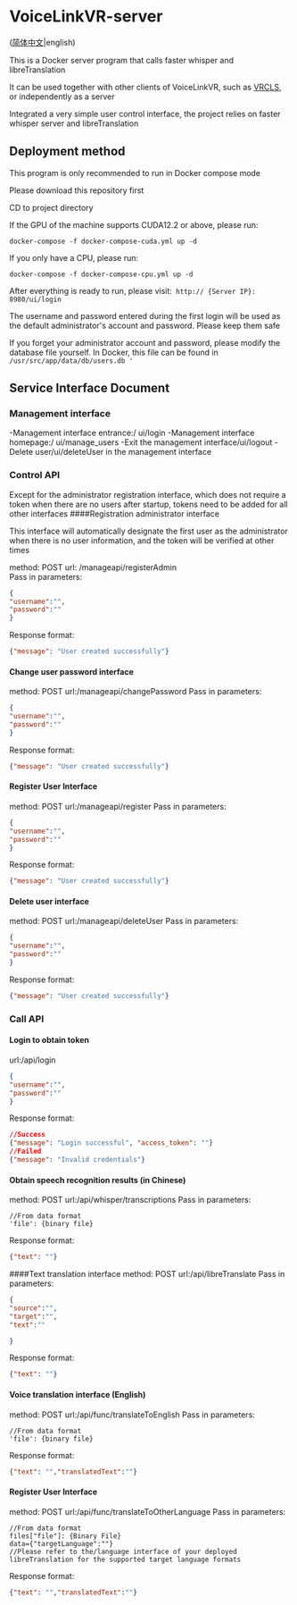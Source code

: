 # VoiceLinkVR-server
([简体中文](README-zh.md)|english)

This is a Docker server program that calls faster whisper and libreTranslation

It can be used together with other clients of VoiceLinkVR, such as [VRCLS](https://github.com/VoiceLinkVR/VRCLS), or independently as a server

Integrated a very simple user control interface, the project relies on faster whisper server and libreTranslation

## Deployment method

This program is only recommended to run in Docker compose mode

Please download this repository first

CD to project directory

If the GPU of the machine supports CUDA12.2 or above, please run:
```
docker-compose -f docker-compose-cuda.yml up -d
```
If you only have a CPU, please run:
```
docker-compose -f docker-compose-cpu.yml up -d
```
After everything is ready to run, please visit:` http:// {Server IP}: 8980/ui/login`

The username and password entered during the first login will be used as the default administrator's account and password. Please keep them safe

If you forget your administrator account and password, please modify the database file yourself. In Docker, this file can be found in `/usr/src/app/data/db/users.db '`


## Service Interface Document

### Management interface
-Management interface entrance:/ ui/login
-Management interface homepage:/ ui/manage_users
-Exit the management interface/ui/logout
-Delete user/ui/deleteUser in the management interface

### Control API
Except for the administrator registration interface, which does not require a token when there are no users after startup, tokens need to be added for all other interfaces
####Registration administrator interface

This interface will automatically designate the first user as the administrator when there is no user information, and the token will be verified at other times

method: POST
url: /manageapi/registerAdmin  
Pass in parameters:
```json
{
"username":"",
"password":""
}
```
Response format:
```json
{"message": "User created successfully"}
```

#### Change user password interface
method: POST
url:/manageapi/changePassword
Pass in parameters:
```json
{
"username":"",
"password":""
}
```
Response format:
```json
{"message": "User created successfully"}
```
#### Register User Interface
method: POST
url:/manageapi/register
Pass in parameters:
```json
{
"username":"",
"password":""
}
```
Response format:
```json
{"message": "User created successfully"}
```
#### Delete user interface
method: POST
url:/manageapi/deleteUser
Pass in parameters:
```json
{
"username":"",
"password":""
}
```
Response format:
```json
{"message": "User created successfully"}
```
### Call API
#### Login to obtain token
url:/api/login
```json
{
"username":"",
"password":""
}
```
Response format:
```json
//Success
{"message": "Login successful", "access_token": ""}
//Failed
{"message": "Invalid credentials"}

```
#### Obtain speech recognition results (in Chinese)
method: POST
url:/api/whisper/transcriptions
Pass in parameters:
```
//From data format
'file': {binary file}
```

Response format:
```json
{"text": ""}
```
####Text translation interface
method: POST
url:/api/libreTranslate
Pass in parameters:
```json
{
"source":"",
"target":"",
"text":""

}
```
Response format:
```json
{"text": ""}
```
#### Voice translation interface (English)
method: POST
url:/api/func/translateToEnglish
Pass in parameters:
```
//From data format
'file': {binary file}
```
Response format:
```json
{"text": "","translatedText":""}
```
#### Register User Interface
method: POST
url:/api/func/translateToOtherLanguage
Pass in parameters:
```
//From data format
files["file"]: {Binary File}
data={"targetLanguage":""}
//Please refer to the/language interface of your deployed libreTranslation for the supported target language formats
```
Response format:
```json
{"text": "","translatedText":""}
```
